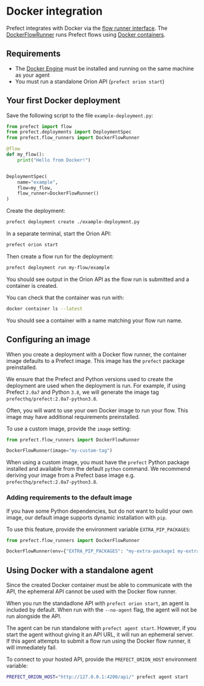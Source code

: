 
# Docker integration

Prefect integrates with Docker via the [flow runner interface](/concepts/flow-runners/). 
The [DockerFlowRunner](/api-ref/prefect/flow-runners.md#prefect.flow_runners.DockerFlowRunner) runs Prefect flows using [Docker containers](https://www.docker.com/resources/what-container).


## Requirements

- The [Docker Engine](https://docs.docker.com/engine/) must be installed and running on the same machine as your agent
- You must run a standalone Orion API (`prefect orion start`)

## Your first Docker deployment


Save the following script to the file `example-deployment.py`:

```python
from prefect import flow
from prefect.deployments import DeploymentSpec
from prefect.flow_runners import DockerFlowRunner

@flow
def my_flow():
    print("Hello from Docker!")


DeploymentSpec(
    name="example",
    flow=my_flow,
    flow_runner=DockerFlowRunner()
)
```

Create the deployment:

```bash
prefect deployment create ./example-deployment.py
```

In a separate terminal, start the Orion API:

```bash
prefect orion start
```

Then create a flow run for the deployment:

```bash
prefect deployment run my-flow/example
```

You should see output in the Orion API as the flow run is submitted and a container is created.

You can check that the container was run with:

```bash
docker container ls --latest
```

You should see a container with a name matching your flow run name.

## Configuring an image

When you create a deployment with a Docker flow runner, the container image defaults to a Prefect image. This image has the `prefect` package preinstalled. 

We ensure that the Prefect and Python versions used to create the deployment are used when the deployment is run. For example, if using Prefect `2.0a7` and Python `3.8`, we will generate the image tag `prefecthq/prefect:2.0a7-python3.8`.

Often, you will want to use your own Docker image to run your flow. This image may have additional requirements preinstalled.

To use a custom image, provide the `image` setting:

```python
from prefect.flow_runners import DockerFlowRunner

DockerFlowRunner(image="my-custom-tag")
```

When using a custom image, you must have the `prefect` Python package installed and available from the default `python` command. We recommend deriving your image from a Prefect base image e.g. `prefecthq/prefect:2.0a7-python3.8`.

### Adding requirements to the default image

If you have some Python dependencies, but do not want to build your own image, our default image supports dynamic installation with `pip`.

To use this feature, provide the environment variable `EXTRA_PIP_PACKAGES`:

```python
from prefect.flow_runners import DockerFlowRunner

DockerFlowRunner(env={"EXTRA_PIP_PACKAGES": "my-extra-package1 my-extra-package2"})
```

## Using Docker with a standalone agent

Since the created Docker container must be able to communicate with the API, the ephemeral API cannot be used with the Docker flow runner.

When you run the standadlone API with `prefect orion start`, an agent is included by default. When run with the `--no-agent` flag, the agent will not be run alongside the API. 

The agent can be run standalone with `prefect agent start`. However, if you start the agent without giving it an API URL, it will run an ephemeral server. If this agent attempts to submit a flow run using the Docker flow runner, it will immediately fail.

To connect to your hosted API, provide the `PREFECT_ORION_HOST` environment variable:

```bash
PREFECT_ORION_HOST="http://127.0.0.1:4200/api/" prefect agent start  
```

